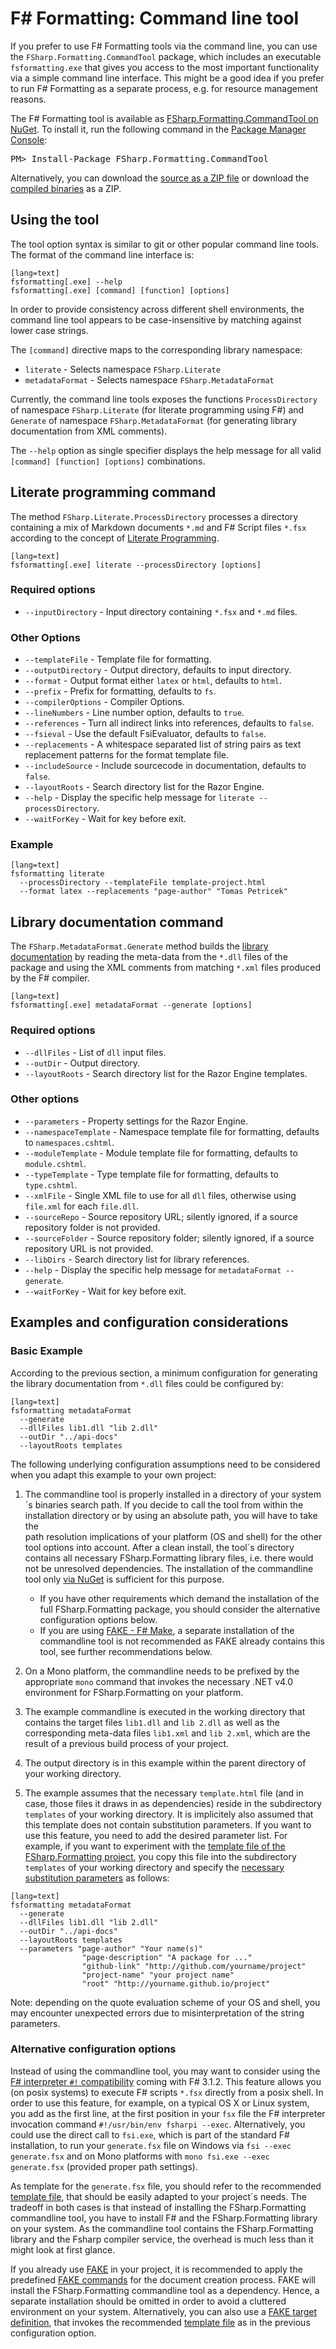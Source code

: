﻿F# Formatting: Command line tool
================================

If you prefer to use F# Formatting tools via the command line, you can use the
`FSharp.Formatting.CommandTool` package, which includes an executable `fsformatting.exe`
that gives you access to the most important functionality via a simple command line
interface. This might be a good idea if you prefer to run F# Formatting as a separate
process, e.g. for resource management reasons.

<div class="row">
  <div class="span1"></div>
  <div class="span6">
    <div class="well well-small" id="nuget">
      The F# Formatting tool is available as <a href="https://nuget.org/packages/FSharp.Formatting.CommandTool">FSharp.Formatting.CommandTool on NuGet</a>.
      To install it, run the following command in the <a href="http://docs.nuget.org/docs/start-here/using-the-package-manager-console">Package Manager Console</a>:
      <pre>PM> Install-Package FSharp.Formatting.CommandTool</pre>
    </div>
  </div>
  <div class="span1"></div>
</div>

Alternatively, you can download the [source as a ZIP file](https://github.com/tpetricek/FSharp.Formatting/zipball/master)
or download the [compiled binaries](https://github.com/tpetricek/FSharp.Formatting/archive/release.zip) as a ZIP.

Using the tool
--------------

The tool option syntax is similar to git or other popular command line tools.
The format of the command line interface is:

    [lang=text]
    fsformatting[.exe] --help 
    fsformatting[.exe] [command] [function] [options]

In order to provide consistency across different shell environments, the command line tool appears to be case-insensitive by matching against lower case strings.

The `[command]` directive maps to the corresponding library namespace:

* `literate` - Selects namespace `FSharp.Literate`
* `metadataFormat` - Selects namespace `FSharp.MetadataFormat`

Currently, the command line tools exposes the functions `ProcessDirectory` of namespace `FSharp.Literate`
(for literate programming using F#) and `Generate` of namespace `FSharp.MetadataFormat` (for generating
library documentation from XML comments). 

The `--help` option as single specifier displays the help message for all valid `[command] [function] [options]` combinations.

Literate programming command
----------------------------

The method `FSharp.Literate.ProcessDirectory` processes a directory containing a mix of Markdown documents `*.md` and F# Script files `*.fsx`
according to the concept of [Literate Programming](literate.html).

    [lang=text]
    fsformatting[.exe] literate --processDirectory [options]

### Required options

  * `--inputDirectory` - Input directory containing `*.fsx` and `*.md` files.

### Other Options

  * `--templateFile` -  Template file for formatting.
  * `--outputDirectory` -  Output directory, defaults to input directory.
  * `--format` -  Output format either `latex` or `html`, defaults to `html`.
  * `--prefix` -  Prefix for formatting, defaults to `fs`.
  * `--compilerOptions` -  Compiler Options.
  * `--lineNumbers` -  Line number option, defaults to `true`.
  * `--references` -  Turn all indirect links into references, defaults to `false`.
  * `--fsieval` - Use the default FsiEvaluator, defaults to `false`.
  * `--replacements` -  A whitespace separated list of string pairs as text replacement patterns for the format template file.
  * `--includeSource` -  Include sourcecode in documentation, defaults to `false`.
  * `--layoutRoots` -  Search directory list for the Razor Engine.
  * `--help` -  Display the specific help message for `literate --processDirectory`.
  * `--waitForKey` -  Wait for key before exit.

### Example

    [lang=text]
    fsformatting literate 
      --processDirectory --templateFile template-project.html 
      --format latex --replacements "page-author" "Tomas Petricek"

Library documentation command
-----------------------------

The `FSharp.MetadataFormat.Generate` method builds the [library documentation](http://tpetricek.github.io/FSharp.Formatting/metadata.html) by reading 
the meta-data from the `*.dll` files of the package and using the XML comments from matching `*.xml` files produced by the F# compiler.

    [lang=text]
    fsformatting[.exe] metadataFormat --generate [options]

### Required options

  * `--dllFiles` -  List of `dll` input files.
  * `--outDir` -  Output directory.
  * `--layoutRoots` -  Search directory list for the Razor Engine templates.

### Other options

  * `--parameters` -  Property settings for the Razor Engine.
  * `--namespaceTemplate` -  Namespace template file for formatting, defaults to `namespaces.cshtml`.
  * `--moduleTemplate` -  Module template file for formatting, defaults to `module.cshtml`.
  * `--typeTemplate` -  Type template file for formatting, defaults to `type.cshtml`.
  * `--xmlFile` -  Single XML file to use for all `dll` files, otherwise using `file.xml` for each `file.dll`.
  * `--sourceRepo` -  Source repository URL; silently ignored, if a source repository folder is not provided.
  * `--sourceFolder` -  Source repository folder; silently ignored, if a source repository URL is not provided.
  * `--libDirs` - Search directory list for library references.
  * `--help` -  Display the specific help message for `metadataFormat --generate`.
  * `--waitForKey` -  Wait for key before exit.

Examples and configuration considerations
-----------------------------------------

### Basic Example

According to the previous section, a minimum configuration for generating the library documentation from `*.dll` files
could be configured by: 

    [lang=text]
    fsformatting metadataFormat 
      --generate 
	  --dllFiles lib1.dll "lib 2.dll" 
      --outDir "../api-docs" 
	  --layoutRoots templates

The following underlying configuration assumptions need to be considered when you adapt this example to your own project:

1. The commandline tool is properly installed in a directory of your system´s binaries search path. 
If you decide to call the tool from within the installation directory or by using an absolute path, you will have to take the  
path resolution implications of your platform (OS and shell) for the other tool options into account.
After a clean install, the tool´s directory contains all necessary FSharp.Formatting library files, i.e. there would not be unresolved dependencies. 
The installation of the commandline tool only [via NuGet](https://nuget.org/packages/FSharp.Formatting.CommandTool) is sufficient for this purpose. 

	* If you have other requirements which demand the installation of the full FSharp.Formatting package, you should consider the alternative 
	configuration options below.
	* If you are using [FAKE - F# Make](http://fsharp.github.io/FAKE/), a separate installation of the commandline tool is not recommended 
	as FAKE already contains this tool, see further recommendations below.
	 
2. On a Mono platform, the commandline needs to be prefixed by the appropriate `mono` command that invokes the necessary .NET v4.0 environment for FSharp.Formatting on your platform. 

3. The example commandline is executed in the working directory that contains the target files `lib1.dll` and `lib 2.dll` as well as the
corresponding meta-data files `lib1.xml` and `lib 2.xml`, which are the result of a previous build process of your project.

4. The output directory is in this example within the parent directory of your working directory.

5. The example assumes that the necessary `template.html` file (and in case, those files it draws in as dependencies) reside in the subdirectory `templates` of your working directory. 
It is implicitely also assumed that this template does not contain substitution parameters. If you want to use this feature, you need to add the desired parameter list. 
For example, if you want to experiment with the [template file of the FSharp.Formatting project](https://github.com/tpetricek/FSharp.Formatting/blob/master/docs/tools/template.html), 
you copy this file into the subdirectory `templates` of your working directory and specify the 
[necessary substitution parameters](https://github.com/tpetricek/FSharp.Formatting/blob/master/docs/tools/generate.fsx#L24) as follows:

<div></div>

    [lang=text]
    fsformatting metadataFormat 
      --generate 
      --dllFiles lib1.dll "lib 2.dll" 
      --outDir "../api-docs" 
      --layoutRoots templates
      --parameters "page-author" "Your name(s)"
                    "page-description" "A package for ..."
	                "github-link" "http://github.com/yourname/project"
                    "project-name" "your project name"
	                "root" "http://yourname.github.io/project"
	  
	  
Note: depending on the quote evaluation scheme of your OS and shell, you may encounter unexpected errors due to misinterpretation of the string parameters.				   
				   
### Alternative configuration options

Instead of using the commandline tool, you may want to consider using the [F# interpreter `#!` compatibility](https://visualfsharp.codeplex.com/workitem/25) coming with F# 3.1.2.
This feature allows you (on posix systems) to execute F# scripts `*.fsx` directly from a posix shell. In order to use this feature, for example, on a typical OS X or Linux system, you add as the first line, at the first position in your `fsx` file the F# interpreter invocation command `#!/usr/bin/env fsharpi --exec`. Alternatively, you could use the direct call to `fsi.exe`, which is part of the standard F# installation, to run your `generate.fsx` file on Windows via `fsi --exec generate.fsx` and on Mono platforms with `mono fsi.exe --exec generate.fsx` (provided proper path settings).

As template for the `generate.fsx` file, you should refer to the recommended [template file](https://github.com/fsprojects/ProjectScaffold/blob/master/docs/tools/generate.template), that should be easily adapted to your project´s needs. The tradeoff in both cases is that instead of installing the FSharp.Formatting commandline tool, you have to install F# and the FSharp.Formatting library on your system. As the commandline tool contains the FSharp.Formatting library and the Fsharp compiler service, the overhead is much less than it might look at first glance.

If you already use [FAKE](http://fsharp.github.io) in your project, it is recommended to apply the predefined [FAKE commands](http://fsharp.github.io/FAKE/apidocs/fake-fsharpformatting.html) 
for the document creation process. FAKE will install the FSharp.Formatting commandline tool as a dependency. Hence, a separate installation should be omitted in order to avoid 
a cluttered environment on your system. Alternatively, you can also use a [FAKE target definition](https://github.com/tpetricek/FSharp.Formatting/blob/master/build.fsx#L176), 
that invokes the recommended [template file](https://github.com/fsprojects/ProjectScaffold/blob/master/docs/tools/generate.template) as in the previous configuration option.
